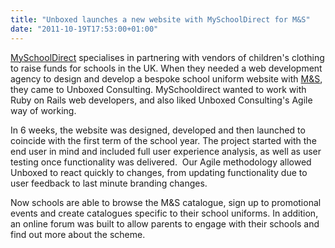 ```yaml
---
title: "Unboxed launches a new website with MySchoolDirect for M&S"
date: "2011-10-19T17:53:00+01:00"
---
```


<p><a href="http://myschooldirect.com/welcome">MySchoolDirect</a> specialises in partnering with vendors of children&#39;s clothing to raise funds for schools in the UK. When they needed a web development agency to design and develop a bespoke school uniform website&nbsp;with <a href="http://www.marksandspencer.com/">M&amp;S</a>, they came to Unboxed Consulting.&nbsp;MySchooldirect wanted to work with Ruby on Rails web developers, and also liked Unboxed Consulting&#39;s Agile way of working.&nbsp;</p>

<p>In 6 weeks, the website was designed, developed and then launched to coincide with the first term of the school year. The project started with the end user in mind and included full user experience analysis, as well as user testing once functionality was delivered. &nbsp;Our Agile methodology allowed Unboxed to react quickly&nbsp;to changes, from updating functionality due to user feedback to last minute branding changes.&nbsp;</p>

<p class="p2">Now schools are able to browse the M&amp;S catalogue, sign up to promotional events and create catalogues specific to their school uniforms. In addition, an online forum was built to allow parents to engage with their schools and find out more about the scheme.&nbsp;</p>
